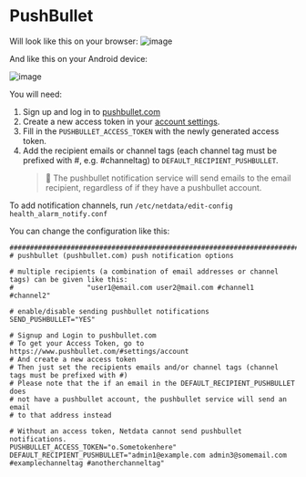 <!--
title: "PushBullet"
custom_edit_url: https://github.com/netdata/netdata/edit/master/health/notifications/pushbullet/README.md
-->

# PushBullet

Will look like this on your browser:
![image](https://cloud.githubusercontent.com/assets/4300670/19109636/278b1c0c-8aee-11e6-8a09-7fc94fdbfec8.png)

And like this on your Android device:

![image](https://cloud.githubusercontent.com/assets/4300670/19109635/278a1dde-8aee-11e6-9984-0bc87a13312d.png)

You will need:

1.  Sign up and log in to [pushbullet.com](https://www.pushbullet.com/)
2.  Create a new access token in your [account settings](https://www.pushbullet.com/#settings/account).
3.  Fill in the `PUSHBULLET_ACCESS_TOKEN` with the newly generated access token.
4.  Add the recipient emails or channel tags (each channel tag must be prefixed with #, e.g. #channeltag) to `DEFAULT_RECIPIENT_PUSHBULLET`.
    > 🚨 The pushbullet notification service will send emails to the email recipient, regardless of if they have a pushbullet account.

To add notification channels, run `/etc/netdata/edit-config health_alarm_notify.conf` 

You can change the configuration like this:

```
###############################################################################
# pushbullet (pushbullet.com) push notification options

# multiple recipients (a combination of email addresses or channel tags) can be given like this:
#                  "user1@email.com user2@mail.com #channel1 #channel2"

# enable/disable sending pushbullet notifications
SEND_PUSHBULLET="YES"

# Signup and Login to pushbullet.com
# To get your Access Token, go to https://www.pushbullet.com/#settings/account
# And create a new access token
# Then just set the recipients emails and/or channel tags (channel tags must be prefixed with #)
# Please note that the if an email in the DEFAULT_RECIPIENT_PUSHBULLET does
# not have a pushbullet account, the pushbullet service will send an email
# to that address instead

# Without an access token, Netdata cannot send pushbullet notifications.
PUSHBULLET_ACCESS_TOKEN="o.Sometokenhere"
DEFAULT_RECIPIENT_PUSHBULLET="admin1@example.com admin3@somemail.com #examplechanneltag #anotherchanneltag"
```


